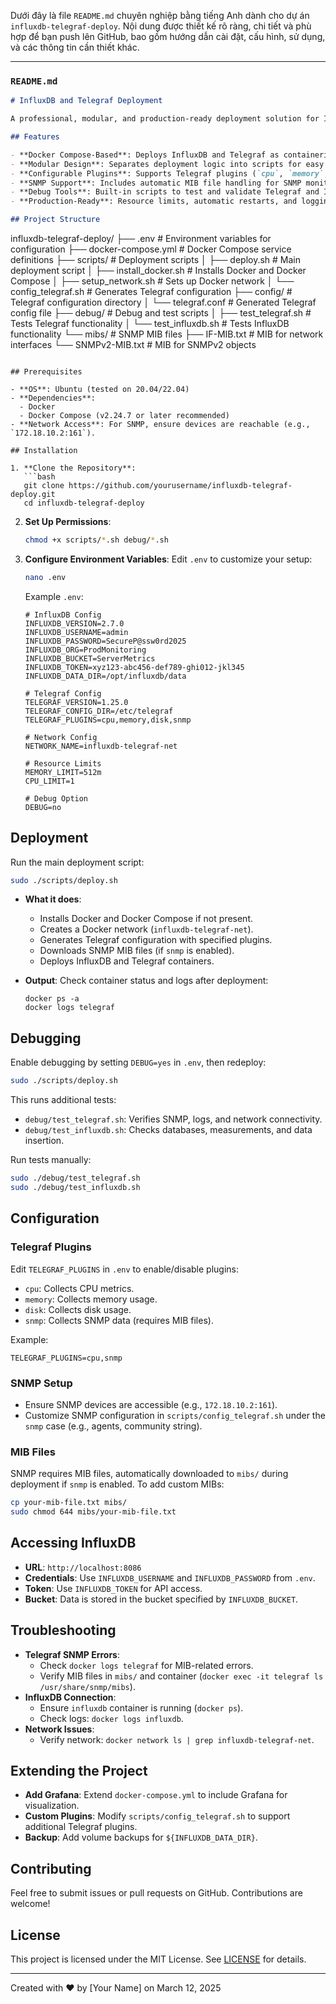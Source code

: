 Dưới đây là file `README.md` chuyên nghiệp bằng tiếng Anh dành cho dự án `influxdb-telegraf-deploy`. Nội dung được thiết kế rõ ràng, chi tiết và phù hợp để bạn push lên GitHub, bao gồm hướng dẫn cài đặt, cấu hình, sử dụng, và các thông tin cần thiết khác.

---

### `README.md`

```markdown
# InfluxDB and Telegraf Deployment

A professional, modular, and production-ready deployment solution for InfluxDB and Telegraf using Docker Compose. This project automates the setup of a monitoring stack to collect system metrics (e.g., CPU, memory, disk) and SNMP data, store them in InfluxDB, and provides debug scripts to validate the setup.

## Features

- **Docker Compose-Based**: Deploys InfluxDB and Telegraf as containerized services with a single command.
- **Modular Design**: Separates deployment logic into scripts for easy maintenance and extension.
- **Configurable Plugins**: Supports Telegraf plugins (`cpu`, `memory`, `disk`, `snmp`) via environment variables.
- **SNMP Support**: Includes automatic MIB file handling for SNMP monitoring.
- **Debug Tools**: Built-in scripts to test and validate Telegraf and InfluxDB configurations.
- **Production-Ready**: Resource limits, automatic restarts, and logging for stability.

## Project Structure

```
influxdb-telegraf-deploy/
├── .env                   # Environment variables for configuration
├── docker-compose.yml     # Docker Compose service definitions
├── scripts/               # Deployment scripts
│   ├── deploy.sh          # Main deployment script
│   ├── install_docker.sh  # Installs Docker and Docker Compose
│   ├── setup_network.sh   # Sets up Docker network
│   └── config_telegraf.sh # Generates Telegraf configuration
├── config/                # Telegraf configuration directory
│   └── telegraf.conf      # Generated Telegraf config file
├── debug/                 # Debug and test scripts
│   ├── test_telegraf.sh   # Tests Telegraf functionality
│   └── test_influxdb.sh   # Tests InfluxDB functionality
└── mibs/                  # SNMP MIB files
    ├── IF-MIB.txt         # MIB for network interfaces
    └── SNMPv2-MIB.txt     # MIB for SNMPv2 objects
```

## Prerequisites

- **OS**: Ubuntu (tested on 20.04/22.04)
- **Dependencies**: 
  - Docker
  - Docker Compose (v2.24.7 or later recommended)
- **Network Access**: For SNMP, ensure devices are reachable (e.g., `172.18.10.2:161`).

## Installation

1. **Clone the Repository**:
   ```bash
   git clone https://github.com/yourusername/influxdb-telegraf-deploy.git
   cd influxdb-telegraf-deploy
   ```

2. **Set Up Permissions**:
   ```bash
   chmod +x scripts/*.sh debug/*.sh
   ```

3. **Configure Environment Variables**:
   Edit `.env` to customize your setup:
   ```bash
   nano .env
   ```
   Example `.env`:
   ```
   # InfluxDB Config
   INFLUXDB_VERSION=2.7.0
   INFLUXDB_USERNAME=admin
   INFLUXDB_PASSWORD=SecureP@ssw0rd2025
   INFLUXDB_ORG=ProdMonitoring
   INFLUXDB_BUCKET=ServerMetrics
   INFLUXDB_TOKEN=xyz123-abc456-def789-ghi012-jkl345
   INFLUXDB_DATA_DIR=/opt/influxdb/data

   # Telegraf Config
   TELEGRAF_VERSION=1.25.0
   TELEGRAF_CONFIG_DIR=/etc/telegraf
   TELEGRAF_PLUGINS=cpu,memory,disk,snmp

   # Network Config
   NETWORK_NAME=influxdb-telegraf-net

   # Resource Limits
   MEMORY_LIMIT=512m
   CPU_LIMIT=1

   # Debug Option
   DEBUG=no
   ```

## Deployment

Run the main deployment script:
```bash
sudo ./scripts/deploy.sh
```

- **What it does**:
  - Installs Docker and Docker Compose if not present.
  - Creates a Docker network (`influxdb-telegraf-net`).
  - Generates Telegraf configuration with specified plugins.
  - Downloads SNMP MIB files (if `snmp` is enabled).
  - Deploys InfluxDB and Telegraf containers.

- **Output**: Check container status and logs after deployment:
  ```
  docker ps -a
  docker logs telegraf
  ```

## Debugging

Enable debugging by setting `DEBUG=yes` in `.env`, then redeploy:
```bash
sudo ./scripts/deploy.sh
```

This runs additional tests:
- `debug/test_telegraf.sh`: Verifies SNMP, logs, and network connectivity.
- `debug/test_influxdb.sh`: Checks databases, measurements, and data insertion.

Run tests manually:
```bash
sudo ./debug/test_telegraf.sh
sudo ./debug/test_influxdb.sh
```

## Configuration

### Telegraf Plugins
Edit `TELEGRAF_PLUGINS` in `.env` to enable/disable plugins:
- `cpu`: Collects CPU metrics.
- `memory`: Collects memory usage.
- `disk`: Collects disk usage.
- `snmp`: Collects SNMP data (requires MIB files).

Example:
```
TELEGRAF_PLUGINS=cpu,snmp
```

### SNMP Setup
- Ensure SNMP devices are accessible (e.g., `172.18.10.2:161`).
- Customize SNMP configuration in `scripts/config_telegraf.sh` under the `snmp` case (e.g., agents, community string).

### MIB Files
SNMP requires MIB files, automatically downloaded to `mibs/` during deployment if `snmp` is enabled. To add custom MIBs:
```bash
cp your-mib-file.txt mibs/
sudo chmod 644 mibs/your-mib-file.txt
```

## Accessing InfluxDB

- **URL**: `http://localhost:8086`
- **Credentials**: Use `INFLUXDB_USERNAME` and `INFLUXDB_PASSWORD` from `.env`.
- **Token**: Use `INFLUXDB_TOKEN` for API access.
- **Bucket**: Data is stored in the bucket specified by `INFLUXDB_BUCKET`.

## Troubleshooting

- **Telegraf SNMP Errors**:
  - Check `docker logs telegraf` for MIB-related errors.
  - Verify MIB files in `mibs/` and container (`docker exec -it telegraf ls /usr/share/snmp/mibs`).
- **InfluxDB Connection**:
  - Ensure `influxdb` container is running (`docker ps`).
  - Check logs: `docker logs influxdb`.
- **Network Issues**:
  - Verify network: `docker network ls | grep influxdb-telegraf-net`.

## Extending the Project

- **Add Grafana**: Extend `docker-compose.yml` to include Grafana for visualization.
- **Custom Plugins**: Modify `scripts/config_telegraf.sh` to support additional Telegraf plugins.
- **Backup**: Add volume backups for `${INFLUXDB_DATA_DIR}`.

## Contributing

Feel free to submit issues or pull requests on GitHub. Contributions are welcome!

## License

This project is licensed under the MIT License. See [LICENSE](LICENSE) for details.

---
Created with ❤️ by [Your Name] on March 12, 2025
```